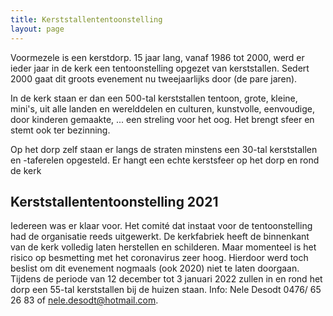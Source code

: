 ```yaml
---
title: Kerststallententoonstelling
layout: page
---
```


Voormezele is een kerstdorp.
15 jaar lang, vanaf 1986 tot 2000, werd er ieder jaar in de kerk een tentoonstelling opgezet van kerststallen.
Sedert 2000 gaat dit groots evenement nu tweejaarlijks door (de pare jaren).

In de kerk staan er dan een 500-tal kerststallen tentoon, grote, kleine, mini's, uit alle landen en werelddelen en culturen, kunstvolle, eenvoudige, door kinderen gemaakte, ... een streling voor het oog. Het brengt sfeer en stemt ook ter bezinning.

Op het dorp zelf staan er langs de straten minstens een 30-tal kerststallen en -taferelen opgesteld.
Er hangt een echte kerstsfeer op het dorp en rond de kerk

## Kerststallententoonstelling 2021

Iedereen was er klaar voor. Het comité dat instaat voor de tentoonstelling had de organisatie reeds uitgewerkt. De kerkfabriek heeft de binnenkant van de kerk volledig laten herstellen en schilderen. Maar momenteel is het risico op besmetting met het coronavirus zeer hoog. Hierdoor werd toch beslist om dit evenement nogmaals (ook 2020) niet te laten doorgaan.<br/>
Tijdens de periode van 12 december tot 3 januari 2022 zullen in en rond het dorp een 55-tal kerststallen bij de huizen staan. Info: Nele Desodt 0476/ 65 26 83 of nele.desodt@hotmail.com.
